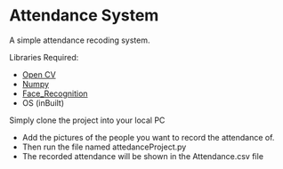 # Attendance System
A simple attendance recoding system.

Libraries Required:
 * [Open CV](https://pypi.org/project/opencv-python/)
 * [Numpy](https://numpy.org/install/)
 * [Face_Recognition](https://pypi.org/project/face-recognition/)
 * OS (inBuilt)

Simply clone the project into your local PC
  * Add the pictures of the people you want to record the attendance of.
  * Then run the file named attedanceProject.py
  * The recorded attendance will be shown in the Attendance.csv file
